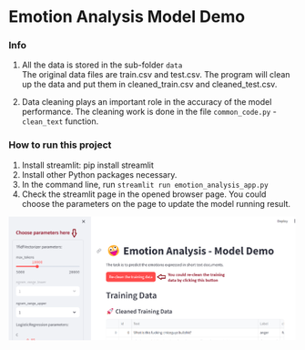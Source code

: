 # Emotion Analysis Model Demo

### Info
1. All the data is stored in the sub-folder `data` <br>
The original data files are train.csv and test.csv. The program will clean up the data and put them in cleaned_train.csv and cleaned_test.csv.

2. Data cleaning plays an important role in the accuracy of the model performance. The cleaning work is done in the file `common_code.py` - `clean_text` function.

### How to run this project
1. Install streamlit: pip install streamlit
2. Install other Python packages necessary.
3. In the command line, run `streamlit run emotion_analysis_app.py`
4. Check the streamlit page in the opened browser page. You could choose the parameters on the page to update the model running result.

![Steamlist_page](images/streamlit_page.png)

